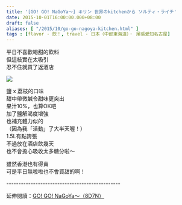 ```yaml
---
title: '[GO! GO! NaGoYa～] キリン 世界のkitchenから ソルティ・ライチ'
date: 2015-10-01T16:00:00.000+08:00
draft: false
aliases: [ "/2015/10/go-go-nagoya-kitchen.html" ]
tags : [flavor - 飲！, travel - 日本（中部東海道）・ 尾張愛知名古屋]
---
```


平日不喜歡喝甜的飲料  
但這枝實在太吸引  
忍不住就買了返酒店  

[![](https://c2.staticflickr.com/6/5727/21139216793_6a21c9c9b5_z.jpg)](https://c2.staticflickr.com/6/5727/21139216793_6a21c9c9b5_z.jpg)

鹽 x 荔枝的口味  
甜中帶微鹹令甜味更突出  
果汁10%，也算OK吧  
加了鹽解渴度增強  
也補充體力似的  
（因為我「活動」了大半天喔！）  
1.5L有點誇張  
不過放在酒店飲幾天  
也不會擔心吸收太多糖分啦～  
  
雖然香港也有得賣  
可是平日無啦啦也不會買甜的啊！  
  
\-----------------------------------------------  
  
延伸閱讀：[GO! GO! NaGoYa～（8D7N）](http://www.hidie.net/2015/11/go-go-nagoya8d7n.html)